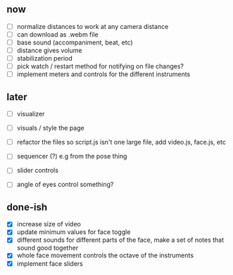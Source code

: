 ## now
- [ ] normalize distances to work at any camera distance
- [ ] can download as .webm file
- [ ] base sound (accompaniment, beat, etc)
- [ ] distance gives volume
- [ ] stabilization period
- [ ] pick watch / restart method for notifying on file changes?
- [ ] implement meters and controls for the different instruments

## later
- [ ] visualizer
- [ ] visuals / style the page
- [ ] refactor the files so script.js isn't one large file, add video.js, face.js, etc
- [ ] sequencer (?) e.g from the pose thing
- [ ] slider controls
- [ ] angle of eyes control something?


## done-ish
- [X] increase size of video
- [X] update minimum values for face toggle
- [X] different sounds for different parts of the face, make a set of notes that sound good together
- [X] whole face movement controls the octave of the instruments
- [X] implement face sliders
